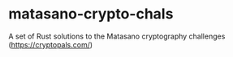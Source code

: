 # matasano-crypto-chals
A set of Rust solutions to the Matasano cryptography challenges (https://cryptopals.com/)
